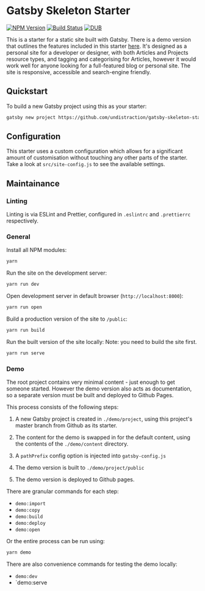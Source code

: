 # Gatsby Skeleton Starter

[![NPM
Version](https://img.shields.io/npm/v/gatsby-skeleton-starter.svg)](https://www.npmjs.com/package/styled-mq)
[![Build
Status](https://img.shields.io/travis/Undistraction/gatsby-skeleton-starter.svg)](https://travis-ci.org/Undistraction/styled-mq)
[![DUB](https://img.shields.io/dub/l/vibe-d.svg)](./LICENSE.md)

This is a starter for a static site built with Gatsby. There is a demo version
that outlines the features included in this starter
[here](https://undistraction.github.io/gatsby-skeleton-starter/). It's designed
as a personal site for a developer or designer, with both Articles and Projects
resource types, and tagging and categorising for Articles, however it would work
well for anyone looking for a full-featured blog or personal site. The site is
responsive, accessible and search-engine friendly.

## Quickstart

To build a new Gatsby project using this as your starter:

```bash
gatsby new project https://github.com/undistraction/gatsby-skeleton-starter
```

## Configuration

This starter uses a custom configuration which allows for a significant amount
of customisation without touching any other parts of the starter. Take a look at
`src/site-config.js` to see the available settings.

## Maintainance

### Linting

Linting is via ESLint and Prettier, configured in `.eslintrc` and `.prettierrc`
respectively.

### General

Install all NPM modules:

```bash
yarn
```

Run the site on the development server:

```bash
yarn run dev
```

Open development server in default browser (`http://localhost:8000`):

```bash
yarn run open
```

Build a production version of the site to `/public`:

```bash
yarn run build
```

Run the built version of the site locally: Note: you need to build the site
first.

```bash
yarn run serve
```

### Demo

The root project contains very minimal content - just enough to get someone
started. However the demo version also acts as documentation, so a separate
version must be built and deployed to Github Pages.

This process consists of the following steps:

1. A new Gatsby project is created in `./demo/project`, using this project's
   master branch from Github as its starter.

2. The content for the demo is swapped in for the default content, using the
   contents of the `./demo/content` directory.

3. A `pathPrefix` config option is injected into `gatsby-config.js`

4. The demo version is built to `./demo/project/public`

5. The demo version is deployed to Github pages.

There are granular commands for each step:

* `demo:import`
* `demo:copy`
* `demo:build`
* `demo:deploy`
* `demo:open`

Or the entire process can be run using:

```bash
yarn demo
```

There are also convenience commands for testing the demo locally:

* `demo:dev`
* `demo:serve
